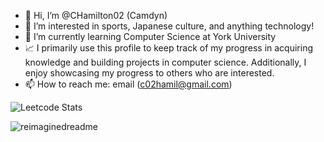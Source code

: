 - 👋 Hi, I’m @CHamilton02 (Camdyn)
- 👀 I’m interested in sports, Japanese culture, and anything technology!
- 🌱 I’m currently learning Computer Science at York University
- 📈 I primarily use this profile to keep track of my progress in acquiring knowledge and building projects in computer science. Additionally, I enjoy showcasing my progress to others who are interested.
- 📫 How to reach me: email (c02hamil@gmail.com)

![Leetcode Stats](https://leetcard.jacoblin.cool/c02hamil?theme=unicorn)

<img src="https://myreadme.vercel.app/api/embed/CHamilton02?panels=userstatistics,toprepositories,toplanguages,commitgraph" alt="reimaginedreadme" />

<!---
CHamilton02/CHamilton02 is a ✨ special ✨ repository because its `README.md` (this file) appears on your GitHub profile.
You can click the Preview link to take a look at your changes.
--->
